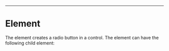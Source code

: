 

---

# Element

The <radio> element creates a radio button in a <radiogroup> control. The element can have the following child element:

<script>

The <radio> element has the following attributes:

- • backgroundcolor = CDATA

- • checked = true | false

- • disabled = true | false

- • family = CDATA

- • fontposture = italic | upright

- • fontsize = CDATA

- • fontstyle = monsanserif | monoserif | sanserif | serif

- • fontweight = bold | medium

- • foregroundcolor = CDATA

- • height = CDATA

- • helpid = CDATA

- • hidden = true | false

- • id = ID

- • image = IDREF

- • label = CDATA

- • resize = none | both | height | width | natural

- • statustext = CDATA

- • tiptext = CDATA

- • width = CDATA

- • withdraw = true | false